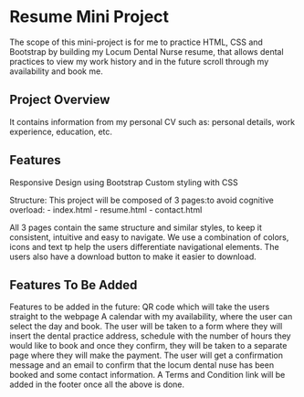 # Resume Mini Project

The scope of this mini-project is for me to practice HTML, CSS and Bootstrap by building my Locum Dental Nurse resume, that allows dental practices to view my work history and in the future scroll through my availability and book me.

## Project Overview

It contains information from my personal CV such as: personal details, work experience, education, etc.

## Features

Responsive Design using Bootstrap
Custom styling with CSS

Structure:
This project will be composed of
3 pages:to avoid cognitive overload: - index.html - resume.html - contact.html

All 3 pages contain the same structure and similar styles, to keep it consistent, intuitive and easy to navigate.
We use a combination of colors, icons and text tp help the users differentiate navigational elements.
The users also have a download button to make it easier to download.

## Features To Be Added

Features to be added in the future:
QR code which will take the users straight to the webpage
A calendar with my availability, where the user can select the day and book. The user will be taken to a form where they will insert the dental practice address, schedule with the number of hours they would like to book and once they confirm, they will be taken to a separate page where they will make the payment.
The user will get a confirmation message and an email to confirm that the locum dental nuse has been booked and some contact information.
A Terms and Condition link will be added in the footer once all the above is done.
